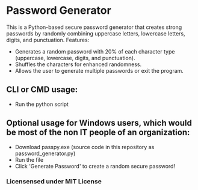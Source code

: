 # Password Generator

This is a Python-based secure password generator that creates strong passwords by randomly combining uppercase letters, lowercase letters, digits, and punctuation.
Features:

* Generates a random password with 20% of each character type (uppercase, lowercase, digits, and punctuation).
* Shuffles the characters for enhanced randomness.
* Allows the user to generate multiple passwords or exit the program.

## CLI or CMD usage: 

* Run the python script 

## Optional usage for Windows users, which would be most of the non IT people of an organization:

* Download passpy.exe (source code in this repository as password_generator.py) 
* Run the file
* Click 'Generate Password' to create a random secure password!


### Licensensed under MIT License
